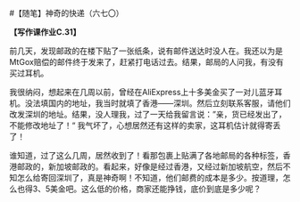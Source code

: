 #【随笔】神奇的快递（六七〇）

**【写作课作业C.31】**

前几天，发现邮政的在楼下贴了一张纸条，说有邮件送达时没人在。我还以为是MtGox赔偿的邮件终于发来了，赶紧打电话过去。结果，邮局的人问我，有没有买过耳机。

我很纳闷，想起来在几周以前，曾经在AliExpress上十多美金买了一对儿蓝牙耳机。没法填国内的地址，我当时就填了香港——深圳。然后立刻联系客服，请他们改发深圳的地址。结果，没人理我，过了一天给我留言说：”亲，货已经发出了，不能修改地址了！“ 我气坏了，心想居然还有这样的卖家，这耳机估计就得寄丢了！

谁知道，过了这么几周，居然收到了！看那包裹上贴满了各地邮局的各种标签，香港邮政的，新加坡邮政的。看起来，好像是经过香港，又经过新加坡航空，然后不知怎么给寄回深圳了，真是神奇啊！不知道，他们邮费的成本是多少。按道理，怎么也得3、5美金吧。这么低的价格，商家还能挣钱，底价到底是多少呢？